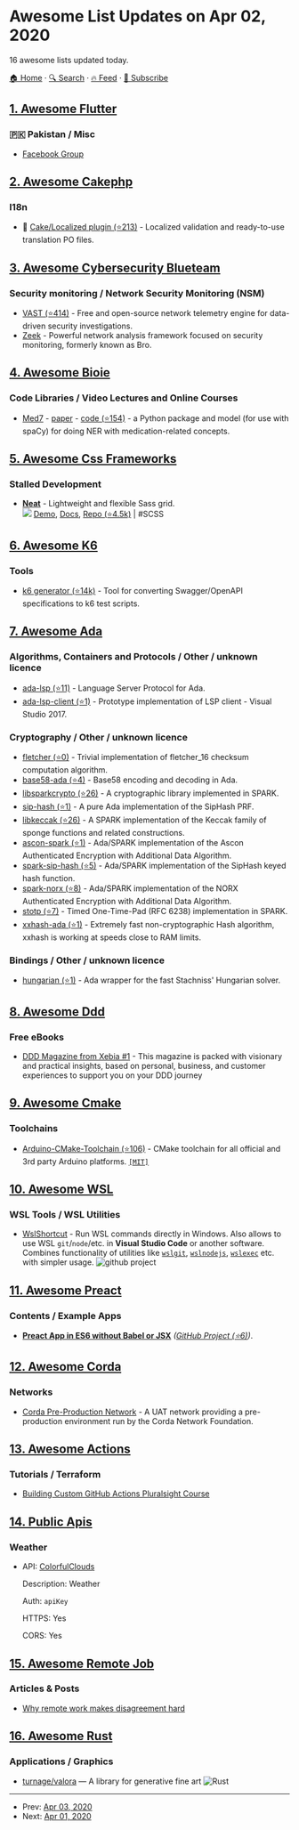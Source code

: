 # Awesome List Updates on Apr 02, 2020

16 awesome lists updated today.

[🏠 Home](/README.md) · [🔍 Search](https://test.trackawesomelist.com/search/) · [🔥 Feed](https://test.trackawesomelist.com/rss.xml) · [📮 Subscribe](https://trackawesomelist.us17.list-manage.com/subscribe?u=d2f0117aa829c83a63ec63c2f&id=36a103854c)



## [1. Awesome Flutter](/content/Solido/awesome-flutter/README.md)

### 🇵🇰 Pakistan / Misc

*   [Facebook Group](https://www.facebook.com/groups/FlutterPK/)

## [2. Awesome Cakephp](/content/FriendsOfCake/awesome-cakephp/README.md)

### I18n

*   :strawberry: [Cake/Localized plugin (⭐213)](https://github.com/cakephp/localized) - Localized validation and ready-to-use translation PO files.

## [3. Awesome Cybersecurity Blueteam](/content/fabacab/awesome-cybersecurity-blueteam/README.md)

### Security monitoring / Network Security Monitoring (NSM)

*   [VAST (⭐414)](https://github.com/tenzir/vast) - Free and open-source network telemetry engine for data-driven security investigations.
*   [Zeek](https://zeek.org/) - Powerful network analysis framework focused on security monitoring, formerly known as Bro.

## [4. Awesome Bioie](/content/caufieldjh/awesome-bioie/README.md)

### Code Libraries / Video Lectures and Online Courses

*   [Med7](https://medium.com/@kormilitzin/med7-clinical-information-extraction-system-in-python-and-spacy-5e6f68ab1c68) - [paper](https://arxiv.org/abs/2003.01271) - [code (⭐154)](https://github.com/kormilitzin/med7) - a Python package and model (for use with spaCy) for doing NER with medication-related concepts.

## [5. Awesome Css Frameworks](/content/troxler/awesome-css-frameworks/README.md)

### Stalled Development

*   [**Neat**](https://neat.bourbon.io/) - Lightweight and flexible Sass grid.\
    ![](https://img.shields.io/github/stars/thoughtbot/neat.svg?style=social\&label=Star)
    [Demo](https://neat.bourbon.io/examples/),
    [Docs](https://neat.bourbon.io/docs/latest/),
    [Repo (⭐4.5k)](https://github.com/thoughtbot/neat)
    \| #SCSS

## [6. Awesome K6](/content/grafana/awesome-k6/README.md)

### Tools

*   [k6 generator (⭐14k)](https://github.com/OpenAPITools/openapi-generator) - Tool for converting Swagger/OpenAPI specifications to k6 test scripts.

## [7. Awesome Ada](/content/ohenley/awesome-ada/README.md)

### Algorithms, Containers and Protocols / Other / unknown licence

*   [ada-lsp (⭐11)](https://github.com/reznikmm/ada-lsp) - Language Server Protocol for Ada.
*   [ada-lsp-client (⭐1)](https://github.com/Alex-Gamper/Ada-LanguageServer) - Prototype implementation of LSP client - Visual Studio 2017.

### Cryptography / Other / unknown licence

*   [fletcher (⭐0)](https://github.com/darkestkhan/fletcher) - Trivial implementation of fletcher\_16 checksum computation algorithm.
*   [base58-ada (⭐4)](https://github.com/MichaelAllenHardeman/base58_ada) - Base58 encoding and decoding in Ada.
*   [libsparkcrypto (⭐26)](https://github.com/Componolit/libsparkcrypto) - A cryptographic library implemented in SPARK.
*   [sip-hash (⭐1)](https://github.com/grim7reaper/SipHash) - A pure Ada implementation of the SipHash PRF.
*   [libkeccak (⭐26)](https://github.com/damaki/libkeccak) - A SPARK implementation of the Keccak family of sponge functions and related constructions.
*   [ascon-spark (⭐1)](https://github.com/jhumphry/Ascon_SPARK) - Ada/SPARK implementation of the Ascon Authenticated Encryption with Additional Data Algorithm.
*   [spark-sip-hash (⭐5)](https://github.com/jhumphry/SPARK_SipHash) - Ada/SPARK implementation of the SipHash keyed hash function.
*   [spark-norx (⭐8)](https://github.com/jhumphry/SPARK_NORX) - Ada/SPARK implementation of the NORX Authenticated Encryption with Additional Data Algorithm.
*   [stotp (⭐7)](https://github.com/jklmnn/STOTP) - Timed One-Time-Pad (RFC 6238) implementation in SPARK.
*   [xxhash-ada (⭐1)](https://github.com/lyarbean/xxhash-ada) - Extremely fast non-cryptographic Hash algorithm, xxhash is working at speeds close to RAM limits.

### Bindings / Other / unknown licence

*   [hungarian (⭐1)](https://github.com/mosteo/hungarian) - Ada wrapper for the fast Stachniss' Hungarian solver.

## [8. Awesome Ddd](/content/heynickc/awesome-ddd/README.md)

### Free eBooks

*   [DDD Magazine from Xebia #1](https://pages.xebia.com/domain-driven-design-magazine-xebia) - This magazine is packed with visionary and practical insights, based on personal, business, and customer experiences to support you on your DDD journey

## [9. Awesome Cmake](/content/onqtam/awesome-cmake/README.md)

### Toolchains

*   [Arduino-CMake-Toolchain (⭐106)](https://github.com/a9183756-gh/Arduino-CMake-Toolchain) - CMake toolchain for all official and 3rd party Arduino platforms. [`[MIT]`](https://opensource.org/licenses/MIT)

## [10. Awesome WSL](/content/sirredbeard/Awesome-WSL/README.md)

### WSL Tools / WSL Utilities

*   [WslShortcut](https://github.com/sirredbeard/Awesome-WSL/blob/master//github.com/HanabishiRecca/WslShortcut) - Run WSL commands directly in Windows. Also allows to use WSL `git`/`node`/etc. in **Visual Studio Code** or another software. Combines functionality of utilities like [`wslgit`](https://github.com/sirredbeard/Awesome-WSL/blob/master//github.com/andy-5/wslgit), [`wslnodejs`](https://github.com/sirredbeard/Awesome-WSL/blob/master//github.com/snooopcatt/wslnodejs), [`wslexec`](https://github.com/sirredbeard/Awesome-WSL/blob/master//github.com/int128/wslexec) etc. with simpler usage. ![github project](https://raw.githubusercontent.com/sirredbeard/Awesome-WSL/master/github-icon.png)

## [11. Awesome Preact](/content/preactjs/awesome-preact/README.md)

### Contents / Example Apps

*   [**Preact App in ES6 without Babel or JSX**](https://vanilla-preact.surge.sh) *([GitHub Project (⭐6)](https://github.com/safdarjamal/vanilla-preact/))*.

## [12. Awesome Corda](/content/chainstack/awesome-corda/README.md)

### Networks

*   [Corda Pre-Production Network](https://corda.network/participation/preprod.html) - A UAT network providing a pre-production environment run by the Corda Network Foundation.

## [13. Awesome Actions](/content/sdras/awesome-actions/README.md)

### Tutorials / Terraform

*   [Building Custom GitHub Actions Pluralsight Course](https://www.pluralsight.com/courses/building-custom-github-actions/)

## [14. Public Apis](/content/public-apis/public-apis/README.md)

### Weather

- API: [ColorfulClouds](https://open.caiyunapp.com/ColorfulClouds_Weather_API)

  Description: Weather

  Auth: `apiKey`

  HTTPS: Yes

  CORS: Yes



## [15. Awesome Remote Job](/content/lukasz-madon/awesome-remote-job/README.md)

### Articles & Posts

*   [Why remote work makes disagreement hard](https://zapier.com/blog/how-to-disagree-remote-work/)

## [16. Awesome Rust](/content/rust-unofficial/awesome-rust/README.md)

### Applications / Graphics

*   [turnage/valora](https://crates.io/crates/valora) — A library for generative fine art ![Rust](https://github.com/turnage/valora/workflows/Rust/badge.svg?branch=master)

---

- Prev: [Apr 03, 2020](/content/2020/04/03/README.md)
- Next: [Apr 01, 2020](/content/2020/04/01/README.md)
